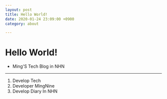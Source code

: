 ```yaml
---
layout: post
title: Hello World!
date: 2020-01-24 23:09:00 +0900
category: about

---
```


# Hello World!

- Ming'S Tech Blog in NHN

---

1. Develop Tech
2. Developer MingNine
3. Develop Diary In NHN

